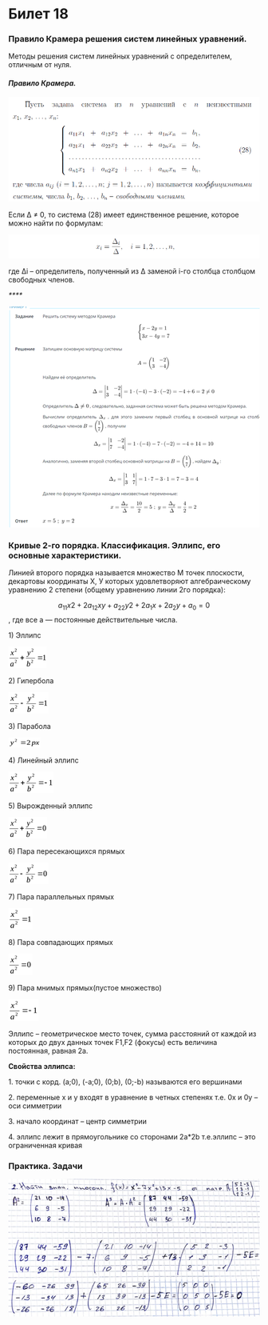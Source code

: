 # Билет 18

### Правило Крамера решения систем линейных уравнений.

Методы решения систем линейных уравнений с определителем, отличным от нуля.

#### _**Правило Крамера.**_

![](<../.gitbook/assets/image (69) (1).png>)

Если Δ ≠ 0, то система (28) имеет единственное решение, которое можно найти по формулам:

![](<../.gitbook/assets/image (11) (1) (1).png>)

&#x20;где ∆i – определитель, полученный из ∆ заменой i-го столбца столбцом свободных членов.

_****_

![](<../.gitbook/assets/image (86).png>)

### Кривые 2-го порядка. Классификация. Эллипс, его основные характеристики.

Линией второго порядка называется множество М точек плоскости, декартовы координаты Х, У которых удовлетворяют алгебраическому уравнению 2 степени (общему уравнению линии 2го порядка):&#x20;

$$а_{11}х2 + 2а_{12}ху + а_{22}y2 + 2a_1x + 2 a_2у + a_0 = 0$$,  где все а — постоянные действительные числа.

1\) Эллипс

![](<../.gitbook/assets/image (89).png>)

2\) Гипербола&#x20;

![](<../.gitbook/assets/image (97).png>)

3\) Парабола&#x20;

![](<../.gitbook/assets/image (9).png>)

4\) Линейный эллипс

![](<../.gitbook/assets/image (66).png>)

5\) Вырожденный эллипс&#x20;

![](<../.gitbook/assets/image (73).png>)

6\) Пара пересекающихся прямых&#x20;

![](<../.gitbook/assets/image (49).png>)

7\) Пара параллельных прямых&#x20;

![](<../.gitbook/assets/image (26).png>)

8\) Пара совпадающих прямых&#x20;

![](<../.gitbook/assets/image (85).png>)

9\) Пара мнимых прямых(пустое множество)&#x20;

&#x20;

![](<../.gitbook/assets/image (59).png>)

Эллипс – геометрическое место точек, сумма расстояний от каждой из которых до двух данных точек F1,F2 (фокусы) есть величина постоянная, равная 2a.

**Свойства эллипса:**

1\. точки с корд. (а;0), (-а;0), (0;b), (0;-b) называются его вершинами

2\. переменные х и у входят в уравнение в четных степенях т.е. 0х и 0у – оси симметрии

3\. начало координат – центр симметрии

4\. эллипс лежит в прямоугольнике со сторонами 2а\*2b т.е.эллипс – это ограниченная кривая

### **Практика. Задачи**

![](<../.gitbook/assets/image (94).png>)
